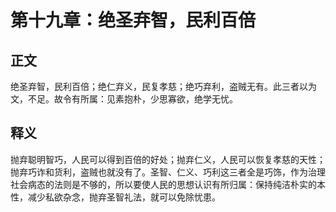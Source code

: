 # 第十九章：绝圣弃智，民利百倍

## 正文
绝圣弃智，民利百倍；绝仁弃义，民复孝慈；绝巧弃利，盗贼无有。此三者以为文，不足。故令有所属：见素抱朴，少思寡欲，绝学无忧。

## 释义
抛弃聪明智巧，人民可以得到百倍的好处；抛弃仁义，人民可以恢复孝慈的天性；抛弃巧诈和货利，盗贼也就没有了。圣智、仁义、巧利这三者全是巧饰，作为治理社会病态的法则是不够的，所以要使人民的思想认识有所归属：保持纯洁朴实的本性，减少私欲杂念，抛弃圣智礼法，就可以免除忧患。